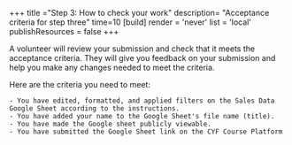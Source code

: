 +++
title ="Step 3: How to check your work"
description= "Acceptance criteria for step three"
time=10
[build]
  render = 'never'
  list = 'local'
  publishResources = false 
+++

A volunteer will review your submission and check that it meets the acceptance criteria. They will give you feedback on your submission and help you make any changes needed to meet the criteria.

Here are the criteria you need to meet:

```objectives
- You have edited, formatted, and applied filters on the Sales Data Google Sheet according to the instructions.
- You have added your name to the Google Sheet's file name (title).
- You have made the Google sheet publicly viewable.
- You have submitted the Google Sheet link on the CYF Course Platform
```